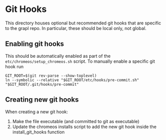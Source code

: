 # Git Hooks

This directory houses optional but recommended git hooks that are specific to
the grapl repo. In particular, these should be local only, not global.

## Enabling git hooks

This should be automatically enabled as part of the
`etc/chromeos/setup_chromeos.sh` script. To manually enable a specific git hook
run

```
GIT_ROOT=$(git rev-parse --show-toplevel)
ln --symbolic --relative "$GIT_ROOT/etc/hooks/pre-commit.sh" "$GIT_ROOT/.git/hooks/pre-commit"
```

## Creating new git hooks

When creating a new git hook:

1. Make the file executable (and committed to git as executable)
2. Update the chromeos installs script to add the new git hook inside the
   install_git_hooks function
